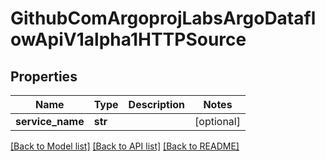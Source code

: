 # GithubComArgoprojLabsArgoDataflowApiV1alpha1HTTPSource

## Properties
Name | Type | Description | Notes
------------ | ------------- | ------------- | -------------
**service_name** | **str** |  | [optional] 

[[Back to Model list]](../README.md#documentation-for-models) [[Back to API list]](../README.md#documentation-for-api-endpoints) [[Back to README]](../README.md)



